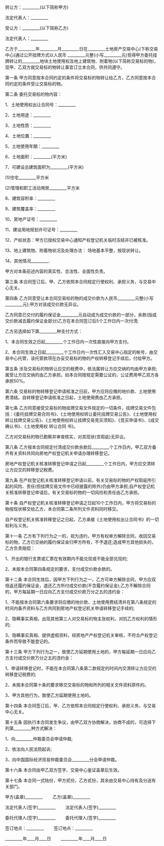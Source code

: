 
 


转让方：_________(以下简称甲方)


法定代表人：_________


受让方：_________(以下简称乙方)


法定代表人：_________


乙方于_________年_________月_________日在_________土地房产交易中心(下称交易中心)通过公开挂牌方式以人民币 _________元整(小写_________元)竞得甲方委托挂牌转让的_________地块土地使用权及地上建筑物、附着物(以下简称交易标的物)，现甲、乙双方就交易标的物转让事宜订立本合同，供共同遵守。


第一条 甲方同意按本合同约定的条件将交易标的物转让给乙方，乙方同意按本合同约定的条件受让交易标的物。


第二条 委托交易标的物内容：


1、土地使用权出让合同号：_________


2、土地用途：_________


3、土地性质：_________


4、土地位置：_________


5、土地使用年期：_________


6、土地面积：_________(平方米)


7、可建设总建筑面积为_________(平方米)


(1)住宅_________平方米


(2)管理和职工活动用房_________平方米


8、建筑容积率：_________


9、建筑覆盖率：_________


10、房地产证号：_________


11、建设用地规划许可证号：_________


12、产权状态：甲方已授权交易中心通知产权登记机关临时冻结并已被核准。


13、地上建筑物、附着物状况及处理办法： 场地基本平整，按现状转让。


14、其他情况_________.


甲方对本条前述内容的真实性、合法性、全面性负责。


第三条 本合同签订后，甲、乙方依照本合同规定行使权利、承担义务，与交易中心无关。


第四条 乙方同意受让本合同交易标的物的成交价款为人民币_________元整(小写_________元);甲方对该成交价款无异议。


乙方同意已交付的履约保证金_________元自动成为成交价款的一部分，余款(指成交价款减去履约保证金部分)乙方在本合同签订后5个工作日内一次付清;


乙方另选择如下第_________种支付方式：


1、本合同生效之日起_________个工作日内一次性直接向甲方支付。


2、本合同生效之日起_________个工作日内一次性汇入交易中心指定的帐号，由交易中心托管，该托管款项在办妥交易标的物的产权转移登记手续后，付给甲方。


第五条 涉及交易标的物转让应交的税费中，依法属转让方应交纳的均由甲方承担;属受让方应交纳的由乙方承担。如本合同按规定需要公证的，公证费用甲乙双方各承担50%。


第六条 交易标的物转移登记申请核准之日前，甲方应将应缴的地价款、土地使用费清结。自转移登记申请核准之日起，土地使用费由乙方承担。


第七条 乙方同意接受交易标的物挂牌交易文件规定的一切条件，挂牌交易文件包括：《委托挂牌交易合同书》、《土地使用权转让委托挂牌交易公告》、《土地使用权转让挂牌交易公告》、《土地使用权转让挂牌交易竞买须知》、《竞买申请书》、《成交确认书》、《土地使用权
转让合同
书》。


乙方对交易标的物已勘察并审查核实，对其现状(含瑕疵)无异议。


第八条 乙方按本合同规定付清成交价款余款后_________个工作日内，甲乙双方备齐有关资料共同向房地产权登记机关申请办理转移登记。


房地产权登记机关核准转移登记申请之日起_________个工作日内，甲方应交清转让方应交的转移登记税费。


第九条 在产权登记机关核准转移登记申请以前，有关交易标的物的产权瑕疵所引起的风险、责任(但挂牌交易文件中已经披露的除外)仍由甲方承担;自产权登记机关核准转移登记申请后，有关交易标的物的一切风险和责任由乙方承担。


第十条 自产权登记机关核准转移登记申请之日起10个工作日内，甲方将交易标的物按现状移交给乙方，本合同第二条所列文件资料同时移交。


自产权登记机关核准转移登记之日起，乙方承接《土地使用权出让合同书》的一切权利与义务。


第十一条 乙方有下列行为之一的，视为违约，甲方有权单方解除合同，收回交易标的物，乙方已交纳的履约保证金归甲方所有，不予退还;造成甲方其他损失的，乙方负责赔偿：


1、开出的银行支票或汇票在有效期内不能兑现或不能全部兑现的;


2、未按本合同第四条规定的要求，支付成交价款余款的。


第十二条 本合同生效后，因甲方下列行为之一，乙方可单方解除合同，甲方应双倍返还履约保证金，退还乙方所付成交价款(不含履约保证金);乙方不解除合同的，甲方每延期一日应向乙方支付成交价款万分之五的违约金：


1、不能按本合同第六条要求将应缴的地价款、土地使用费结清并在第八条规定的时间内备齐资料与乙方共同到房地产权登记机关申请转移登记手续的;


2、隐瞒事实真相，出现其他第三人对交易标的物主张权利，对抗乙方权利的情形的;


3、隐瞒事实真相、提供虚假资料，经房地产产权登记机关审核，不符合产权登记条件而导致不能登记的。


第十三条 甲方下列行为之一，致使乙方延期使用土地的，甲方每延期一日应向乙方支付成交价款万分之五的违约金：


1、申请转移登记时，不能在本合同第八条第二款规定的时间内交清转让方应交的转移登记税费的;


2、未按本合同第十条的要求移交交易标的物和所列的相关文件资料原件的。


3、甲方其他行为，致使乙方延期使用土地的。


第十四条 本合同签订后，甲、乙方依照本合同规定行使权利、承担义务，与交易中心无关。


第十五条 因执行本合同发生争议，由甲乙双方协商解决，协商不成的，可选择下列第_________种方式解决：


1、向_________仲裁委员会申请仲裁;


2、依法向人民法院起诉;


3、向中国国际经济贸易仲裁委员会_________分会申请仲裁。


第十六条 本合同由甲乙双方签字、交易中心鉴证盖章后生效。


第十七条 本合同一式陆份，甲方贰份，乙方贰份，其余由交易中心持有及分送有关部门。


甲方(盖章)_________ 　　乙方(盖章)_________


法定代表人(签字)_________　　 法定代表人(签字)_________


委托代理人(签字)_________ 　　委托代理人(签字)_________


签订地点：_________ 　　签订地点：_________


_________年____月____日 　　_________年____月____日
 


 

 
 
 
 
 
  


  
 

  


  


  
 
 
 
 

